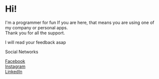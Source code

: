 # Hi!

I'm a programmer for fun
If you are here, that means you are using one of my company or personal apps.   
Thank you for all the support.


I will read your feedback asap
      
Social Networks

[Facebook](https://www.facebook.com/iphysics524)  
[Instagram](https://www.instagram.com/cesar_gares/)   
[LinkedIn](https://www.linkedin.com/in/cesargares)  
